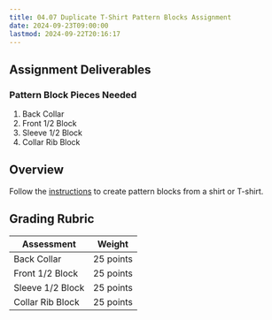 ```yaml
---
title: 04.07 Duplicate T-Shirt Pattern Blocks Assignment
date: 2024-09-23T09:00:00
lastmod: 2024-09-22T20:16:17
---
```


## Assignment Deliverables

### Pattern Block Pieces Needed

1. Back Collar
2. Front 1/2 Block
3. Sleeve 1/2 Block
4. Collar Rib Block

## Overview

Follow the [instructions](./04-04-how-to-duplicate-t-shirt-pattern.md) to create pattern blocks from a shirt or T-shirt.

## Grading Rubric

<div class="responsive-table-markdown">

| Assessment       | Weight    |
| ---------------- | --------- |
| Back Collar      | 25 points |
| Front 1/2 Block  | 25 points |
| Sleeve 1/2 Block | 25 points |
| Collar Rib Block | 25 points |

</div>
